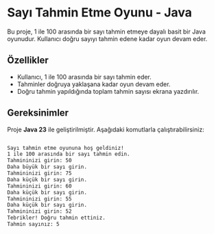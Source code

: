 # Sayı Tahmin Etme Oyunu - Java

Bu proje, 1 ile 100 arasında bir sayı tahmin etmeye dayalı basit bir Java oyunudur. Kullanıcı doğru sayıyı tahmin edene kadar oyun devam eder.

## Özellikler

- Kullanıcı, 1 ile 100 arasında bir sayı tahmin eder.
- Tahminler doğruya yaklaşana kadar oyun devam eder.
- Doğru tahmin yapıldığında toplam tahmin sayısı ekrana yazdırılır.

## Gereksinimler

Proje **Java 23** ile geliştirilmiştir. Aşağıdaki komutlarla çalıştırabilirsiniz:

```bash

Sayı tahmin etme oyununa hoş geldiniz!
1 ile 100 arasında bir sayı tahmin edin.
Tahmininizi girin: 50
Daha büyük bir sayı girin.
Tahmininizi girin: 75
Daha küçük bir sayı girin.
Tahmininizi girin: 60
Daha küçük bir sayı girin.
Tahmininizi girin: 55
Daha küçük bir sayı girin.
Tahmininizi girin: 52
Tebrikler! Doğru tahmin ettiniz.
Tahmin sayınız: 5
